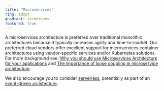 ```yaml
---
title: "Microservices"
ring: adopt
quadrant: techniques
featured: true
---
```


A microservices architecture is preferred over traditional monolithic architectures because it
typically increases agility and time-to-market. Our preferred cloud vendors offer excellent support
for microservices container architectures using vendor-specific services and/or Kubernetes
solutions. For more background
see: [Why you should use Microservices Architecture for your applications](https://info.nl/en/conversation/lessons-learned-why-you-should-use-microservices-architecture-for-your-applications/)
and [The importance of loose coupling in microservice architecture](https://info.nl/en/conversation/the-importance-of-loose-coupling-in-microservice-architecture/).

We also encourage you to consider <a href="serverless.html">serverless</a>, potentially as part of 
an <a href="event-driven-architecture.html">event-driven architecture</a>.